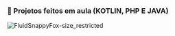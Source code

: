 ### 💬 Projetos feitos em aula (KOTLIN, PHP E JAVA)
![FluidSnappyFox-size_restricted](https://user-images.githubusercontent.com/99426280/175133220-27144367-2dde-44d7-a35b-570e635c9a98.gif)

<!--
**marcela27/marcela27** is a ✨ _special_ ✨ repository because its `README.md` (this file) appears on your GitHub profile.

Here are some ideas to get you started:

- 🔭 I’m currently working on ...
- 🌱 I’m currently learning ...
- 👯 I’m looking to collaborate on ...
- 🤔 I’m looking for help with ...
- 💬 Ask me about ...
- 📫 How to reach me: ...
- 😄 Pronouns: ...
- ⚡ Fun fact: ...
-->
